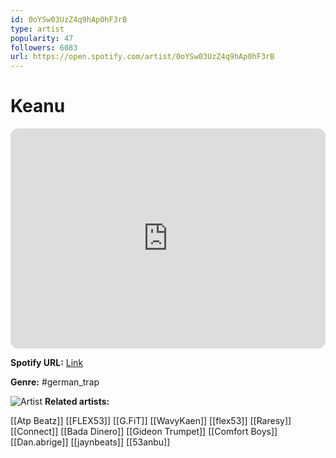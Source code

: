 ```yaml
---
id: 0oYSw03UzZ4q9hAp0hF3rB
type: artist
popularity: 47
followers: 6083
url: https://open.spotify.com/artist/0oYSw03UzZ4q9hAp0hF3rB
---
```

# Keanu

<iframe style="border-radius:12px" src="https://open.spotify.com/embed/artist/0oYSw03UzZ4q9hAp0hF3rB" width="100%" height="352" frameBorder="0" allowfullscreen="" allow="autoplay; clipboard-write; encrypted-media; fullscreen; picture-in-picture" loading="lazy"></iframe>

**Spotify URL:** [Link](https://open.spotify.com/artist/0oYSw03UzZ4q9hAp0hF3rB)

**Genre:**  #german_trap

![Artist](https://i.scdn.co/image/ab6761610000e5eb1843cceba268a604ee441e83)
**Related artists:**

[[Atp Beatz]]
[[FLEX53]]
[[G.FiT]]
[[WavyKaen]]
[[flex53]]
[[Raresy]]
[[Connect]]
[[Bada Dinero]]
[[Gideon Trumpet]]
[[Comfort Boys]]
[[Dan.abrige]]
[[jaynbeats]]
[[53anbu]]
